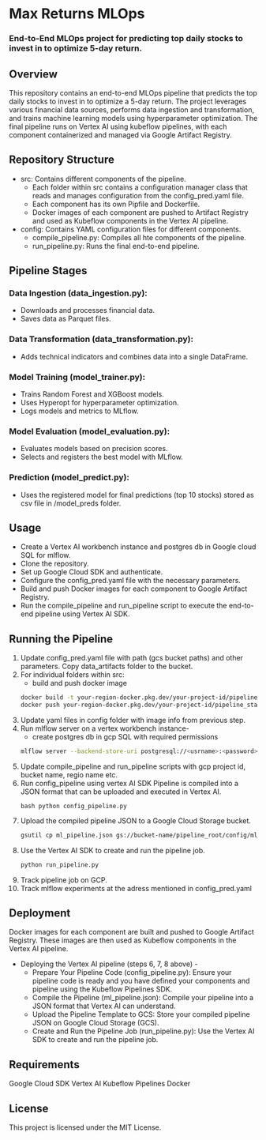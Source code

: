 # Max Returns MLOps
### End-to-End MLOps project for predicting top daily stocks to invest in to optimize 5-day return.

## Overview
This repository contains an end-to-end MLOps pipeline that predicts the top daily stocks to invest in to optimize a 5-day return. The project leverages various financial data sources, performs data ingestion and transformation, and trains machine learning models using hyperparameter optimization. The final pipeline runs on Vertex AI using kubeflow pipelines, with each component containerized and managed via Google Artifact Registry.

## Repository Structure
 - src: Contains different components of the pipeline.
    - Each folder within src contains a configuration manager class that reads and manages configuration from the config_pred.yaml file.
    - Each component has its own Pipfile and Dockerfile.
    - Docker images of each component are pushed to Artifact Registry and used as Kubeflow components in the Vertex AI pipeline.
 - config: Contains YAML configuration files for different components.
    - compile_pipeline.py: Compiles all hte components of the pipeline. 
    - run_pipeline.py: Runs the final end-to-end pipeline.

## Pipeline Stages
### Data Ingestion (data_ingestion.py):
 - Downloads and processes financial data.
 - Saves data as Parquet files.
### Data Transformation (data_transformation.py):
 - Adds technical indicators and combines data into a single DataFrame.
### Model Training (model_trainer.py):
 - Trains Random Forest and XGBoost models.
 - Uses Hyperopt for hyperparameter optimization.
 - Logs models and metrics to MLflow.
### Model Evaluation (model_evaluation.py):
 - Evaluates models based on precision scores.
 - Selects and registers the best model with MLflow.
### Prediction (model_predict.py):
 - Uses the registered model for final predictions (top 10 stocks) stored as csv file in /model_preds folder.

## Usage
 - Create a Vertex AI workbench instance and postgres db in Google cloud SQL for mlflow.
 - Clone the repository.
 - Set up Google Cloud SDK and authenticate.
 - Configure the config_pred.yaml file with the necessary parameters.
 - Build and push Docker images for each component to Google Artifact Registry.
 - Run the compile_pipeline and run_pipeline script to execute the end-to-end pipeline using Vertex AI SDK.

## Running the Pipeline
 1. Update config_pred.yaml file with path (gcs bucket paths) and other parameters. Copy data_artifacts folder to the bucket.
 2. For individual folders within src:
    - build and push docker image
    ```bash
    docker build -t your-region-docker.pkg.dev/your-project-id/pipeline_stage:latest .
    docker push your-region-docker.pkg.dev/your-project-id/pipeline_stage:latest
    ```
 3. Update yaml files in config folder with image info from previous step.
 4. Run mlflow server on a vertex workbench instance- 
    - create postgres db in gcp SQL with required permissions
    ```bash
    mlflow server --backend-store-uri postgresql://<usrname>:<password>@<privaeIP>:<port>/<dbname> --default-artifact-root <gcs-bucket-location> --host 0.0.0.0 --port 5000
    ```
 5. Update compile_pipeline and run_pipeline scripts with gcp project id, bucket name, regio name etc.
 6. Run config_pipeline using vertex AI SDK
    Pipeline is compiled into a JSON format that can be uploaded and executed in Vertex AI.
    ```
    bash python config_pipeline.py
    ```
 7. Upload the compiled pipeline JSON to a Google Cloud Storage bucket.
    ```bash 
    gsutil cp ml_pipeline.json gs://bucket-name/pipeline_root/config/ml_pipeline.json
    ```
 8. Use the Vertex AI SDK to create and run the pipeline job.
    ```bash
    python run_pipeline.py
    ```
 9.  Track pipeline job on GCP. 
 10. Track mlflow experiments at the adress mentioned in config_pred.yaml

## Deployment
Docker images for each component are built and pushed to Google Artifact Registry. These images are then used as Kubeflow components in the Vertex AI pipeline.
 - Deploying the Vertex AI pipeline (steps 6, 7, 8 above) - 
    - Prepare Your Pipeline Code (config_pipeline.py): Ensure your pipeline code is ready and you have defined your components and pipeline using the Kubeflow Pipelines SDK.
    - Compile the Pipeline (ml_pipeline.json): Compile your pipeline into a JSON format that Vertex AI can understand.
    - Upload the Pipeline Template to GCS: Store your compiled pipeline JSON on Google Cloud Storage (GCS).
    - Create and Run the Pipeline Job (run_pipeline.py): Use the Vertex AI SDK to create and run the pipeline job.

## Requirements
Google Cloud SDK
Vertex AI
Kubeflow Pipelines
Docker

## License
This project is licensed under the MIT License.